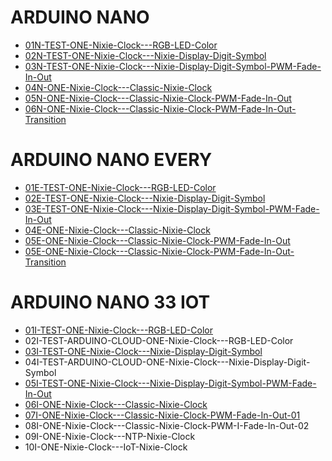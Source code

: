 # ARDUINO NANO
- <a target="_blank" href="https://github.com/marcinsaj/ONE-Nixie-Clock/blob/main/examples/arduino-nano/01N-TEST-ONE-Nixie-Clock---RGB-LED-Color.ino">01N-TEST-ONE-Nixie-Clock---RGB-LED-Color</a>
- <a target="_blank" href="https://github.com/marcinsaj/ONE-Nixie-Clock/blob/main/examples/arduino-nano/02N-TEST-ONE-Nixie-Clock---Nixie-Display-Digit-Symbol.ino">02N-TEST-ONE-Nixie-Clock---Nixie-Display-Digit-Symbol</a>
- <a target="_blank" href="https://github.com/marcinsaj/ONE-Nixie-Clock/blob/main/examples/arduino-nano/03N-TEST-ONE-Nixie-Clock---Nixie-Display-Digit-Symbol-PWM-Fade-In-Out.ino">03N-TEST-ONE-Nixie-Clock---Nixie-Display-Digit-Symbol-PWM-Fade-In-Out</a>
- <a target="_blank" href="https://github.com/marcinsaj/ONE-Nixie-Clock/blob/main/examples/arduino-nano/04N-ONE-Nixie-Clock---Classic-Nixie-Clock.ino">04N-ONE-Nixie-Clock---Classic-Nixie-Clock</a>
- <a target="_blank" href="https://github.com/marcinsaj/ONE-Nixie-Clock/blob/main/examples/arduino-nano/05N-ONE-Nixie-Clock---Classic-Nixie-Clock-PWM-Fade-In-Out.ino">05N-ONE-Nixie-Clock---Classic-Nixie-Clock-PWM-Fade-In-Out</a>
- <a target="_blank" href="https://github.com/marcinsaj/ONE-Nixie-Clock/blob/main/examples/arduino-nano/06N-ONE-Nixie-Clock---Classic-Nixie-Clock-PWM-Fade-In-Out-Transition.ino">06N-ONE-Nixie-Clock---Classic-Nixie-Clock-PWM-Fade-In-Out-Transition</a>

# ARDUINO NANO EVERY
- <a target="_blank" href="https://github.com/marcinsaj/ONE-Nixie-Clock/blob/main/examples/arduino-nano-every/01E-TEST-ONE-Nixie-Clock---RGB-LED-Color.ino">01E-TEST-ONE-Nixie-Clock---RGB-LED-Color</a>
- <a target="_blank" href="https://github.com/marcinsaj/ONE-Nixie-Clock/blob/main/examples/arduino-nano-every/02E-TEST-ONE-Nixie-Clock---Nixie-Display-Digit-Symbol.ino">02E-TEST-ONE-Nixie-Clock---Nixie-Display-Digit-Symbol</a>
- <a target="_blank" href="https://github.com/marcinsaj/ONE-Nixie-Clock/blob/main/examples/arduino-nano-every/03E-TEST-ONE-Nixie-Clock---Nixie-Display-Digit-Symbol-PWM-Fade-In-Out.ino">03E-TEST-ONE-Nixie-Clock---Nixie-Display-Digit-Symbol-PWM-Fade-In-Out</a>
- <a target="_blank" href="https://github.com/marcinsaj/ONE-Nixie-Clock/blob/main/examples/arduino-nano-every/04E-ONE-Nixie-Clock---Classic-Nixie-Clock.ino">04E-ONE-Nixie-Clock---Classic-Nixie-Clock</a>
- <a target="_blank" href="https://github.com/marcinsaj/ONE-Nixie-Clock/blob/main/examples/arduino-nano-every/05E-ONE-Nixie-Clock---Classic-Nixie-Clock-PWM-Fade-In-Out.ino">05E-ONE-Nixie-Clock---Classic-Nixie-Clock-PWM-Fade-In-Out</a>
- <a target="_blank" href="https://github.com/marcinsaj/ONE-Nixie-Clock/blob/main/examples/arduino-nano-every/05E-ONE-Nixie-Clock---Classic-Nixie-Clock-PWM-Fade-In-Out-Transition.ino">05E-ONE-Nixie-Clock---Classic-Nixie-Clock-PWM-Fade-In-Out-Transition</a>


# ARDUINO NANO 33 IOT
- <a target="_blank" href="https://github.com/marcinsaj/ONE-Nixie-Clock/blob/main/examples/arduino-nano-33-iot/01I-TEST-ONE-Nixie-Clock---RGB-LED-Color.ino">01I-TEST-ONE-Nixie-Clock---RGB-LED-Color</a>
- 02I-TEST-ARDUINO-CLOUD-ONE-Nixie-Clock---RGB-LED-Color
- <a target="_blank" href="https://github.com/marcinsaj/ONE-Nixie-Clock/blob/main/examples/arduino-nano-33-iot/03I-TEST-ONE-Nixie-Clock---Nixie-Display-Digit-Symbol.ino">03I-TEST-ONE-Nixie-Clock---Nixie-Display-Digit-Symbol</a>
- 04I-TEST-ARDUINO-CLOUD-ONE-Nixie-Clock---Nixie-Display-Digit-Symbol
- <a target="_blank" href="https://github.com/marcinsaj/ONE-Nixie-Clock/blob/main/examples/arduino-nano-33-iot/05I-TEST-ONE-Nixie-Clock---Nixie-Display-Digit-Symbol-PWM-Fade-In-Out.ino">05I-TEST-ONE-Nixie-Clock---Nixie-Display-Digit-Symbol-PWM-Fade-In-Out</a>
- <a target="_blank" href="https://github.com/marcinsaj/ONE-Nixie-Clock/blob/main/examples/arduino-nano-33-iot/06I-ONE-Nixie-Clock---Classic-Nixie-Clock.ino">06I-ONE-Nixie-Clock---Classic-Nixie-Clock</a>
- <a target="_blank" href="https://github.com/marcinsaj/ONE-Nixie-Clock/blob/main/examples/arduino-nano-33-iot/07I-ONE-Nixie-Clock---Classic-Nixie-Clock-PWM-Fade-In-Out-01.ino">07I-ONE-Nixie-Clock---Classic-Nixie-Clock-PWM-Fade-In-Out-01</a>
- 08I-ONE-Nixie-Clock---Classic-Nixie-Clock-PWM-I-Fade-In-Out-02
- 09I-ONE-Nixie-Clock---NTP-Nixie-Clock 
- 10I-ONE-Nixie-Clock---IoT-Nixie-Clock
